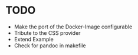TODO
====

* Make the port of the Docker-Image configurable
* Tribute to the CSS provider
* Extend Example
* Check for pandoc in makefile
